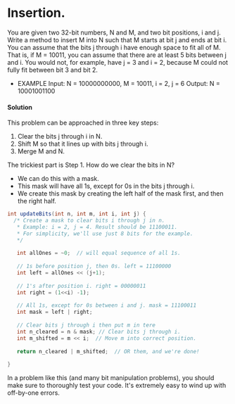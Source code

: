 # Insertion.

You are given two 32-bit numbers, N and M, and two bit positions, i and j. Write a method to insert M into N such that M starts at bit j and 
ends at bit i. You can assume that the bits j through i have enough space to fit all of M. That is, if M = 10011, you can
assume that there are at least 5 bits between j and i. You would not, for example, have j = 3 and i = 2, because 
M could not fully fit between bit 3 and bit 2. 

- EXAMPLE
Input: N = 10000000000, M = 10011, i = 2, j = 6
Output: N = 10001001100


#### Solution

This problem can be approached in three key steps:

1. Clear the bits j through i in N.
2. Shift M so that it lines up with bits j through i.
3. Merge M and N.

The trickiest part is Step 1. How do we clear the bits in N?
- We can do this with a mask.
- This mask will have all 1s, except for 0s in the bits j through i.
- We create this mask by creating the left half of the mask first, and then the right half. 

```java 
int updateBits(int n, int m, int i, int j) {
  /* Create a mask to clear bits i through j in n. 
   * Example: i = 2, j = 4. Result should be 11100011.
   * For simplicity, we'll use just 8 bits for the example.
   */ 
   
   int allOnes = ~0;  // will equal sequence of all 1s.
   
   // 1s before position j, then 0s. left = 11100000
   int left = allOnes << (j+1);
   
   // 1's after position i. right = 00000011
   int right = (1<<i) -1);
   
   // All 1s, except for 0s between i and j. mask = 11100011
   int mask = left | right;
   
   // Clear bits j through i then put m in tere
   int n_cleared = n & mask; // Clear bits j through i.
   int m_shifted = m << i;  // Move m into correct position.
   
   return n_cleared | m_shifted;  // OR them, and we're done!
   
}
```

In a problem like this (and many bit manipulation problems), you should make sure to thoroughly test your code.
It's extremely easy to wind up with off-by-one errors.
